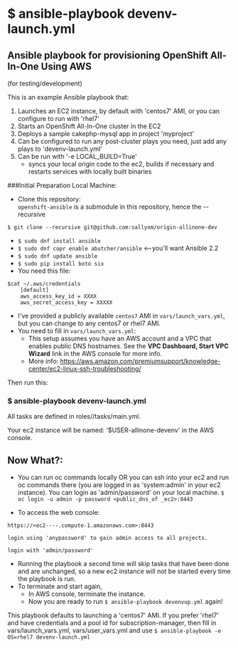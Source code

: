 $ ansible-playbook devenv-launch.yml
=========================

## Ansible playbook for provisioning OpenShift All-In-One Using AWS
(for testing/development)

This is an example Ansible playbook that:

1. Launches an EC2 instance, by default with 'centos7' AMI, or you can configure to run with 'rhel7' 
2. Starts an OpenShift All-In-One cluster in the EC2
3. Deploys a sample cakephp-mysql app in project 'myproject'
4. Can be configured to run any post-cluster plays you need, just add any plays to 'devenv-launch.yml'
5. Can be run with '-e LOCAL_BUILD=True'
   - syncs your local origin code to the ec2, builds if necessary and restarts services with locally built binaries

###Initial Preparation Local Machine:
*  Clone this repository:      
   `openshift-ansible` is a submodule in this repository, hence the --recursive 
```
$ git clone --recursive git@github.com:sallyom/origin-allinone-dev
```
*  `$ sudo dnf install ansible`
*  `$ sudo dnf copr enable abutcher/ansible`  <--you'll want Ansible 2.2
*  `$ sudo dnf update ansible`
*  `$ sudo pip install boto six`
*  You need this file:
```
$cat ~/.aws/credentials
    [default]
    aws_access_key_id = XXXX
    aws_secret_access_key = XXXXX
```
* I've provided a publicly available `centos7` AMI in `vars/launch_vars.yml`, but you can change to any centos7 or rhel7 AMI.
* You need to fill in `vars/launch_vars.yml`:
  * This setup assumes you have an AWS account and a VPC that enables public DNS hostnames.
    See the **VPC Dashboard, Start VPC Wizard** link in the AWS console for more info.
  * More info: https://aws.amazon.com/premiumsupport/knowledge-center/ec2-linux-ssh-troubleshooting/

Then run this:
### $ ansible-playbook devenv-launch.yml

All tasks are defined in roles/<task>/tasks/main.yml.

Your ec2 instance will be named: '$USER-allinone-devenv' in the AWS console.

## Now What?:

* You can run oc commands locally OR you can ssh into your ec2 and run oc commands there
  (you are logged in as 'system:admin' in your ec2 instance).  You can login as 'admin/password' on your local machine.
  `$ oc login -u admin -p password <public_dns_of _ec2>:8443`

* To access the web console:
```
https://<ec2----.compute-1.amazonaws.com>:8443
 
login using 'anypassword' to gain admin access to all projects.

login with 'admin/password'
```

* Running the playbook a second time will skip tasks that have been done and are unchanged, so 
  a new ec2 instance will not be started every time the playbook is run.
* To terminate and start again, 
    * In AWS console, terminate the instance.
    * Now you are ready to run `$ ansible-playbook devenvup.yml` again!

This playbook defaults to launching a 'centos7' AMI.  If you prefer 'rhel7' and have credentials and
a pool id for subscription-manager, then fill in vars/launch_vars.yml, vars/user_vars.yml  and use 
`$ ansible-playbook -e OS=rhel7 devenv-launch.yml`


